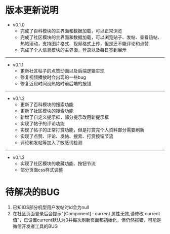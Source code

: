# 版本更新说明
- v0.1.0
  - 完成了百科模块的主界面和数据加载，可以正常浏览
  - 完成了社区模块的主界面和数据加载，可以浏览贴子、发帖、查看热帖、热帖滚动，支持图片格式、视频格式上传，但是还不能评论和点赞
  - 完成了个人信息模块的主界面，登录以及每日签到展示
---
- v0.1.1
  - 更新社区帖子的点赞动画以及后端逻辑实现
  - 修复视频播放时会出现的一些bug
  - 修复近段时间没热帖时前后端的报错
---
- v0.1.2
  - 更新了百科模块的搜索功能
  - 更新了社区模块的搜索功能
  - 新增了自定义提示框，部分提示改用新提示框
  - 实现了帖子的评论功能
  - 实现了帖子的正常打赏功能，但是打赏完个人资料部分需要刷新
  - 实现了点赞、评论、发帖、搜索、打赏按钮节流
  - 评论和发帖等加入了敏感词检测
---
- v0.1.3
  - 实现了社区模块的收藏功能、按钮节流
  - 部分页面css样式调整
# 待解决的BUG
1. 已知IOS部分机型用户发帖时id会为null
2. 在社区页面登录后会提示"[Component] <swiper>: current 属性无效,请修改 current 值"，已设置current默认为0并每次刷新页面都初始化，但仍然报错，可能是微信开发者工具的BUG